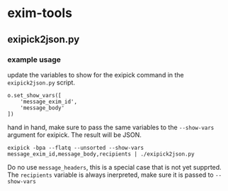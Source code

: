 # exim-tools

## exipick2json.py

### example usage

update the variables to show for the exipick command in the `exipick2json.py` script.

```
o.set_show_vars([
    'message_exim_id',
	'message_body'
])
```

hand in hand, make sure to pass the same variables to the `--show-vars` argument for exipick.  The result will be JSON.

```
exipick -bpa --flatq --unsorted --show-vars message_exim_id,message_body,recipients | ./exipick2json.py
```

Do no use `message_headers`, this is a special case that is not yet supprted. The `recipients` variable is always inerpreted, make sure it is passed to `--show-vars`

